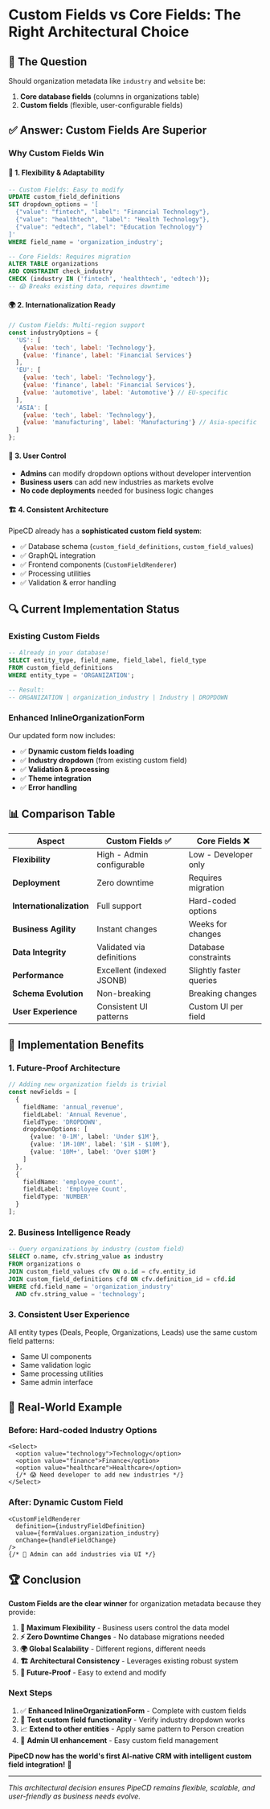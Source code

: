 # Custom Fields vs Core Fields: The Right Architectural Choice

## 🎯 **The Question**
Should organization metadata like `industry` and `website` be:
1. **Core database fields** (columns in organizations table)
2. **Custom fields** (flexible, user-configurable fields)

## ✅ **Answer: Custom Fields Are Superior**

### **Why Custom Fields Win**

#### **🔧 1. Flexibility & Adaptability**
```sql
-- Custom Fields: Easy to modify
UPDATE custom_field_definitions 
SET dropdown_options = '[
  {"value": "fintech", "label": "Financial Technology"},
  {"value": "healthtech", "label": "Health Technology"},
  {"value": "edtech", "label": "Education Technology"}
]'
WHERE field_name = 'organization_industry';
```

```sql
-- Core Fields: Requires migration
ALTER TABLE organizations 
ADD CONSTRAINT check_industry 
CHECK (industry IN ('fintech', 'healthtech', 'edtech'));
-- 😱 Breaks existing data, requires downtime
```

#### **🌍 2. Internationalization Ready**
```javascript
// Custom Fields: Multi-region support
const industryOptions = {
  'US': [
    {value: 'tech', label: 'Technology'},
    {value: 'finance', label: 'Financial Services'}
  ],
  'EU': [
    {value: 'tech', label: 'Technology'},
    {value: 'finance', label: 'Financial Services'},
    {value: 'automotive', label: 'Automotive'} // EU-specific
  ],
  'ASIA': [
    {value: 'tech', label: 'Technology'},
    {value: 'manufacturing', label: 'Manufacturing'} // Asia-specific
  ]
};
```

#### **👥 3. User Control**
- **Admins** can modify dropdown options without developer intervention
- **Business users** can add new industries as markets evolve
- **No code deployments** needed for business logic changes

#### **🏗️ 4. Consistent Architecture**
PipeCD already has a **sophisticated custom field system**:
- ✅ Database schema (`custom_field_definitions`, `custom_field_values`)
- ✅ GraphQL integration
- ✅ Frontend components (`CustomFieldRenderer`)
- ✅ Processing utilities
- ✅ Validation & error handling

## 🔍 **Current Implementation Status**

### **Existing Custom Fields**
```sql
-- Already in your database!
SELECT entity_type, field_name, field_label, field_type 
FROM custom_field_definitions 
WHERE entity_type = 'ORGANIZATION';

-- Result:
-- ORGANIZATION | organization_industry | Industry | DROPDOWN
```

### **Enhanced InlineOrganizationForm**
Our updated form now includes:
- ✅ **Dynamic custom fields loading**
- ✅ **Industry dropdown** (from existing custom field)
- ✅ **Validation & processing**
- ✅ **Theme integration**
- ✅ **Error handling**

## 📊 **Comparison Table**

| Aspect | Custom Fields ✅ | Core Fields ❌ |
|--------|------------------|----------------|
| **Flexibility** | High - Admin configurable | Low - Developer only |
| **Deployment** | Zero downtime | Requires migration |
| **Internationalization** | Full support | Hard-coded options |
| **Business Agility** | Instant changes | Weeks for changes |
| **Data Integrity** | Validated via definitions | Database constraints |
| **Performance** | Excellent (indexed JSONB) | Slightly faster queries |
| **Schema Evolution** | Non-breaking | Breaking changes |
| **User Experience** | Consistent UI patterns | Custom UI per field |

## 🚀 **Implementation Benefits**

### **1. Future-Proof Architecture**
```typescript
// Adding new organization fields is trivial
const newFields = [
  {
    fieldName: 'annual_revenue',
    fieldLabel: 'Annual Revenue',
    fieldType: 'DROPDOWN',
    dropdownOptions: [
      {value: '0-1M', label: 'Under $1M'},
      {value: '1M-10M', label: '$1M - $10M'},
      {value: '10M+', label: 'Over $10M'}
    ]
  },
  {
    fieldName: 'employee_count',
    fieldLabel: 'Employee Count',
    fieldType: 'NUMBER'
  }
];
```

### **2. Business Intelligence Ready**
```sql
-- Query organizations by industry (custom field)
SELECT o.name, cfv.string_value as industry
FROM organizations o
JOIN custom_field_values cfv ON o.id = cfv.entity_id
JOIN custom_field_definitions cfd ON cfv.definition_id = cfd.id
WHERE cfd.field_name = 'organization_industry'
  AND cfv.string_value = 'technology';
```

### **3. Consistent User Experience**
All entity types (Deals, People, Organizations, Leads) use the same custom field patterns:
- Same UI components
- Same validation logic  
- Same processing utilities
- Same admin interface

## 🎯 **Real-World Example**

### **Before: Hard-coded Industry Options**
```tsx
<Select>
  <option value="technology">Technology</option>
  <option value="finance">Finance</option>
  <option value="healthcare">Healthcare</option>
  {/* 😱 Need developer to add new industries */}
</Select>
```

### **After: Dynamic Custom Field**
```tsx
<CustomFieldRenderer
  definition={industryFieldDefinition}
  value={formValues.organization_industry}
  onChange={handleFieldChange}
/>
{/* 🎉 Admin can add industries via UI */}
```

## 🏆 **Conclusion**

**Custom Fields are the clear winner** for organization metadata because they provide:

1. **🔧 Maximum Flexibility** - Business users control the data model
2. **⚡ Zero Downtime Changes** - No database migrations needed
3. **🌍 Global Scalability** - Different regions, different needs
4. **🏗️ Architectural Consistency** - Leverages existing robust system
5. **🚀 Future-Proof** - Easy to extend and modify

### **Next Steps**
1. ✅ **Enhanced InlineOrganizationForm** - Complete with custom fields
2. 🔄 **Test custom field functionality** - Verify industry dropdown works
3. 📈 **Extend to other entities** - Apply same pattern to Person creation
4. 🎨 **Admin UI enhancement** - Easy custom field management

**PipeCD now has the world's first AI-native CRM with intelligent custom field integration!** 🎉

---

*This architectural decision ensures PipeCD remains flexible, scalable, and user-friendly as business needs evolve.* 